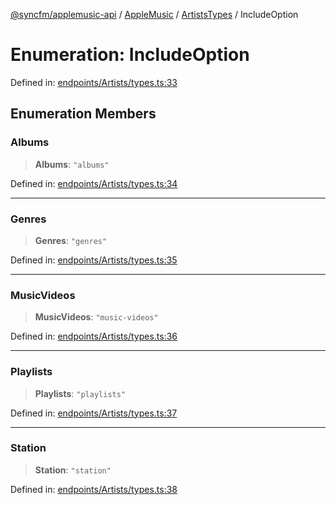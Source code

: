 [@syncfm/applemusic-api](../../../../../../globals.md) / [AppleMusic](../../../index.md) / [ArtistsTypes](../index.md) / IncludeOption

# Enumeration: IncludeOption

Defined in: [endpoints/Artists/types.ts:33](https://github.com/sync-fm/applemusic-api/blob/9471caba6a6b5bc92263ffc6e5d9c04672ec1f7f/src/endpoints/Artists/types.ts#L33)

## Enumeration Members

### Albums

> **Albums**: `"albums"`

Defined in: [endpoints/Artists/types.ts:34](https://github.com/sync-fm/applemusic-api/blob/9471caba6a6b5bc92263ffc6e5d9c04672ec1f7f/src/endpoints/Artists/types.ts#L34)

***

### Genres

> **Genres**: `"genres"`

Defined in: [endpoints/Artists/types.ts:35](https://github.com/sync-fm/applemusic-api/blob/9471caba6a6b5bc92263ffc6e5d9c04672ec1f7f/src/endpoints/Artists/types.ts#L35)

***

### MusicVideos

> **MusicVideos**: `"music-videos"`

Defined in: [endpoints/Artists/types.ts:36](https://github.com/sync-fm/applemusic-api/blob/9471caba6a6b5bc92263ffc6e5d9c04672ec1f7f/src/endpoints/Artists/types.ts#L36)

***

### Playlists

> **Playlists**: `"playlists"`

Defined in: [endpoints/Artists/types.ts:37](https://github.com/sync-fm/applemusic-api/blob/9471caba6a6b5bc92263ffc6e5d9c04672ec1f7f/src/endpoints/Artists/types.ts#L37)

***

### Station

> **Station**: `"station"`

Defined in: [endpoints/Artists/types.ts:38](https://github.com/sync-fm/applemusic-api/blob/9471caba6a6b5bc92263ffc6e5d9c04672ec1f7f/src/endpoints/Artists/types.ts#L38)
